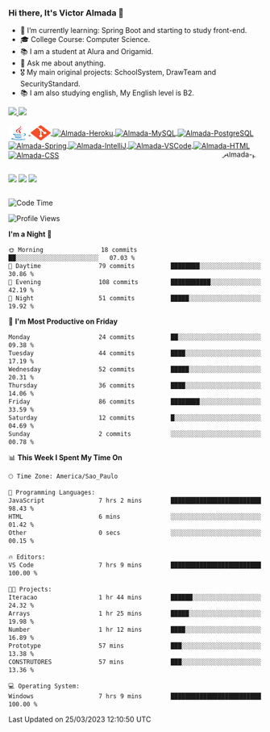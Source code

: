 ### Hi there, It's Victor Almada 👋


- 🌱 I’m currently learning: Spring Boot and starting to study front-end.
- 🎓 College Course: Computer Science.
- 📚  I am a student at Alura and Origamid.
- 💬 Ask me about anything.
- 🎖 My main original projects: SchoolSystem, DrawTeam and SecurityStandard.
- 📚 I am also studying english, My English level is B2.
 
<div>
<a href="https://github.com/Almadavic">
<img height="180em" src="https://github-readme-stats.vercel.app/api?username=Almadavic&showw_icons=true&theme=dark&include_all_commits=true&count_private=true">
<img height="180em" src="https://github-readme-stats.vercel.app/api/top-langs/?username=Almadavic&layout=compact&langs_count=16&theme=dracula">
</div>

<div style="display: inline_block"><br>
  <img align="center" alt="Almada-Java" height="30" width="40" src="https://raw.githubusercontent.com/devicons/devicon/master/icons/java/java-original.svg">
  <img align="center" alt="Almada-Git" height="30" width="40" src="https://raw.githubusercontent.com/devicons/devicon/master/icons/git/git-original.svg">
  <img align="center" alt="Almada-Heroku" height="30" width="40" src="https://cdn.jsdelivr.net/gh/devicons/devicon/icons/heroku/heroku-plain-wordmark.svg" />             
  <img align="center" alt="Almada-MySQL" height="30" width="40" src="https://cdn.jsdelivr.net/gh/devicons/devicon/icons/mysql/mysql-original-wordmark.svg" />
  <img align="center" alt="Almada-PostgreSQL" height="30" width="40" src="https://cdn.jsdelivr.net/gh/devicons/devicon/icons/postgresql/postgresql-plain-wordmark.svg" />
  <img align="center" alt="Almada-Spring" height="30" width="40" src="https://cdn.jsdelivr.net/gh/devicons/devicon/icons/spring/spring-original-wordmark.svg" />
   <img align="center" alt="Almada-IntelliJ" height="30" width="40" src="https://cdn.jsdelivr.net/gh/devicons/devicon/icons/intellij/intellij-original.svg" />
   <img align="center" alt="Almada-VSCode" height="30" width="40" src="https://cdn.jsdelivr.net/gh/devicons/devicon/icons/vscode/vscode-original.svg" />
   <img align="center" alt="Almada-HTML" height="30" width="40" src="https://cdn.jsdelivr.net/gh/devicons/devicon/icons/html5/html5-original.svg" />
   <img align="center" alt="Almada-CSS" height="30" width="40" src="https://cdn.jsdelivr.net/gh/devicons/devicon/icons/css3/css3-original.svg" />
  <img align="right" alt="Almada-pic" height="150" style="border-radius:50px;" src="https://user-images.githubusercontent.com/85299065/185514627-94fcf387-edc6-4c24-88f1-b4873ccd49e9.png">
</div>
  
  ##
 
<div> 
  <a href="https://www.youtube.com/channel/UCUrcUNA90M_ZqLEcQxd3UNA" target="_blank"><img src="https://img.shields.io/badge/YouTube-FF0000?style=for-the-badge&logo=youtube&logoColor=white" target="_blank"></a>
 <a href = "mailto:almadavic@live.com"><img src="https://img.shields.io/badge/-Gmail-%23333?style=for-the-badge&logo=gmail&logoColor=white" target="_blank"></a>
  <a href="https://www.linkedin.com/in/victoralmada/" target="_blank"><img src="https://img.shields.io/badge/-LinkedIn-%230077B5?style=for-the-badge&logo=linkedin&logoColor=white" target="_blank"></a> 
</div>

##

<!--START_SECTION:waka-->
![Code Time](http://img.shields.io/badge/Code%20Time-280%20hrs%2022%20mins-blue)

![Profile Views](http://img.shields.io/badge/Profile%20Views-3-blue)

**I'm a Night 🦉** 

```text
🌞 Morning                18 commits          ██░░░░░░░░░░░░░░░░░░░░░░░   07.03 % 
🌆 Daytime                79 commits          ████████░░░░░░░░░░░░░░░░░   30.86 % 
🌃 Evening                108 commits         ███████████░░░░░░░░░░░░░░   42.19 % 
🌙 Night                  51 commits          █████░░░░░░░░░░░░░░░░░░░░   19.92 % 
```
📅 **I'm Most Productive on Friday** 

```text
Monday                   24 commits          ██░░░░░░░░░░░░░░░░░░░░░░░   09.38 % 
Tuesday                  44 commits          ████░░░░░░░░░░░░░░░░░░░░░   17.19 % 
Wednesday                52 commits          █████░░░░░░░░░░░░░░░░░░░░   20.31 % 
Thursday                 36 commits          ████░░░░░░░░░░░░░░░░░░░░░   14.06 % 
Friday                   86 commits          ████████░░░░░░░░░░░░░░░░░   33.59 % 
Saturday                 12 commits          █░░░░░░░░░░░░░░░░░░░░░░░░   04.69 % 
Sunday                   2 commits           ░░░░░░░░░░░░░░░░░░░░░░░░░   00.78 % 
```


📊 **This Week I Spent My Time On** 

```text
🕑︎ Time Zone: America/Sao_Paulo

💬 Programming Languages: 
JavaScript               7 hrs 2 mins        █████████████████████████   98.43 % 
HTML                     6 mins              ░░░░░░░░░░░░░░░░░░░░░░░░░   01.42 % 
Other                    0 secs              ░░░░░░░░░░░░░░░░░░░░░░░░░   00.15 % 

🔥 Editors: 
VS Code                  7 hrs 9 mins        █████████████████████████   100.00 % 

🐱‍💻 Projects: 
Iteracao                 1 hr 44 mins        ██████░░░░░░░░░░░░░░░░░░░   24.32 % 
Arrays                   1 hr 25 mins        █████░░░░░░░░░░░░░░░░░░░░   19.98 % 
Number                   1 hr 12 mins        ████░░░░░░░░░░░░░░░░░░░░░   16.89 % 
Prototype                57 mins             ███░░░░░░░░░░░░░░░░░░░░░░   13.38 % 
CONSTRUTORES             57 mins             ███░░░░░░░░░░░░░░░░░░░░░░   13.36 % 

💻 Operating System: 
Windows                  7 hrs 9 mins        █████████████████████████   100.00 % 
```


 Last Updated on 25/03/2023 12:10:50 UTC
<!--END_SECTION:waka-->
